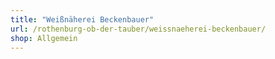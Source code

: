 ```yaml
---
title: "Weißnäherei Beckenbauer"
url: /rothenburg-ob-der-tauber/weissnaeherei-beckenbauer/
shop: Allgemein
---
```

